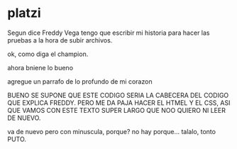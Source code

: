 # platzi

Segun dice Freddy Vega tengo que escribir mi historia para hacer las pruebas a la hora de subir archivos.

ok, como diga el champion.

ahora bniene lo bueno


agregue un parrafo de lo profundo de mi corazon

BUENO SE SUPONE QUE ESTE CODIGO SERIA LA CABECERA DEL CODIGO QUE EXPLICA FREDDY. PERO ME DA PAJA HACER EL HTMEL Y EL CSS, ASI QUE VAMOS CON ESTE TEXTO SUPER LARGO QUE NOO QUIERO NI LEER DE NUEVO.

va de nuevo pero con minuscula, porque? no hay porque... talalo, tonto PUTO.
